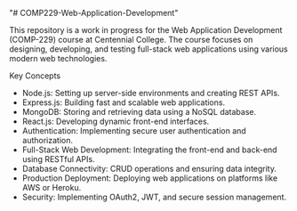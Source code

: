 "# COMP229-Web-Application-Development" 

This repository is a work in progress for the Web Application Development (COMP-229) course at Centennial College. The course focuses on designing, developing, and testing full-stack web applications using various modern web technologies.

Key Concepts
- Node.js: Setting up server-side environments and creating REST APIs.
- Express.js: Building fast and scalable web applications.
- MongoDB: Storing and retrieving data using a NoSQL database.
- React.js: Developing dynamic front-end interfaces.
- Authentication: Implementing secure user authentication and authorization.
- Full-Stack Web Development: Integrating the front-end and back-end using RESTful APIs.
- Database Connectivity: CRUD operations and ensuring data integrity.
- Production Deployment: Deploying web applications on platforms like AWS or Heroku.
- Security: Implementing OAuth2, JWT, and secure session management.
